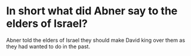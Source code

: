 # In short what did Abner say to the elders of Israel?

Abner told the elders of Israel they should make David king over them as they had wanted to do in the past.
